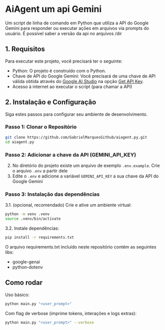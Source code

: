 # AiAgent um api Gemini

Um script de linha de comando em Python que utiliza a API do Google Gemini para responder ou executar ações em arquivos via prompts do usuário. É possível saber a versão da api no arquivos /dir

## 1. Requisitos

Para executar este projeto, você precisará ter o seguinte:

- Python: O projeto é construído com o Python.
- Chave de API do Google Gemini: Você precisará de uma chave de API válida obtida através do [Google AI Studio](https://aistudio.google.com/) na opção [Get API Key](https://aistudio.google.com/api-keys).
- Acesso à internet ao executar o script (para chamar a API)

## 2. Instalação e Configuração

Siga estes passos para configurar seu ambiente de desenvolvimento.

### Passo 1: Clonar o Repositório

```bash
git clone https://github.com/GabrielMarquesGithub/aiagent.py.git
cd aiagent.py
```

### Passo 2: Adicionar a chave da API (GEMINI_API_KEY)

2. No diretório do projeto existe um arquivo de exemplo `.env.example`. Crie o arquivo `.env` a partir dele
3. Edite o `.env` e adicione a variável `GEMINI_API_KEY` a sua chave da API do Google Gemini

### Passo 3: Instalação das dependências

3.1. (opcional, recomendado) Crie e ative um ambiente virtual:

```bash
python -m venv .venv
source .venv/bin/activate
```

3.2. Instale dependências:

```bash
pip install -r requirements.txt
```

O arquivo requirements.txt incluído neste repositório contém as seguintes libs:

- google-genai
- python-dotenv

## Como rodar

Uso básico:

```bash
python main.py "<user_prompt>"
```

Com flag de verbose (imprime tokens, interações e logs extras):

```bash
python main.py "<user_prompt>" --verbose
```

